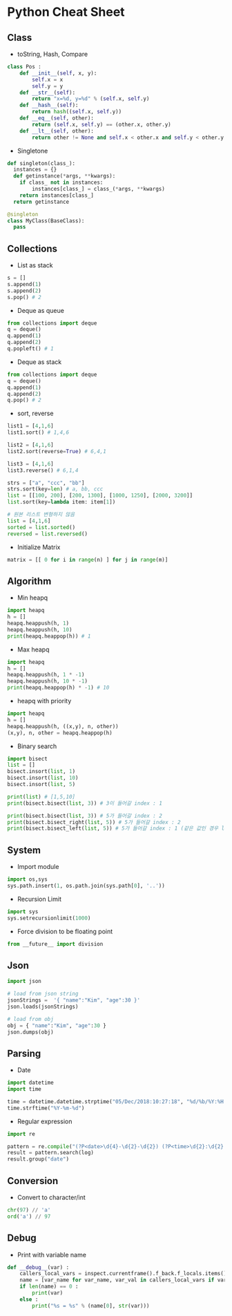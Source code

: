 # Python Cheat Sheet

## Class 
* toString, Hash, Compare
```python
class Pos :
    def __init__(self, x, y):
        self.x = x
        self.y = y
    def __str__(self):
        return "x=%d, y=%d" % (self.x, self.y)
    def __hash__(self):
        return hash((self.x, self.y))
    def __eq__(self, other):
        return (self.x, self.y) == (other.x, other.y)
    def __lt__(self, other):
        return other != None and self.x < other.x and self.y < other.y
```
* Singletone
```python
def singleton(class_):
  instances = {}
  def getinstance(*args, **kwargs):
    if class_ not in instances:
        instances[class_] = class_(*args, **kwargs)
    return instances[class_]
  return getinstance

@singleton
class MyClass(BaseClass):
  pass
```

## Collections
* List as stack
```python
s = []
s.append(1)
s.append(2)
s.pop() # 2
```
* Deque as queue
```python
from collections import deque
q = deque()
q.append(1)
q.append(2)
q.popleft() # 1
```
* Deque as stack
```python
from collections import deque
q = deque()
q.append(1)
q.append(2)
q.pop() # 2
```
* sort, reverse
```python
list1 = [4,1,6]
list1.sort() # 1,4,6 

list2 = [4,1,6]
list2.sort(reverse=True) # 6,4,1

list3 = [4,1,6]
list3.reverse() # 6,1,4

strs = ["a", "ccc", "bb"]
strs.sort(key=len) # a, bb, ccc
list = [[100, 200], [200, 1300], [1000, 1250], [2000, 3200]]
list.sort(key=lambda item: item[1])

# 원본 리스트 변형하지 않음
list = [4,1,6]
sorted = list.sorted()
reversed = list.reversed()
```

* Initialize Matrix
```python
matrix = [[ 0 for i in range(n) ] for j in range(m)]
```

## Algorithm
* Min heapq
```python
import heapq
h = []
heapq.heappush(h, 1)
heapq.heappush(h, 10)
print(heapq.heappop(h)) # 1
```
* Max heapq
```python
import heapq
h = []
heapq.heappush(h, 1 * -1)
heapq.heappush(h, 10 * -1)
print(heapq.heappop(h) * -1) # 10
```
* heapq with priority
```python
import heapq
h = []
heapq.heappush(h, ((x,y), n, other))
(x,y), n, other = heapq.heappop(h)
```
* Binary search
```python
import bisect
list = []
bisect.insort(list, 1)
bisect.insort(list, 10)
bisect.insort(list, 5)

print(list) # [1,5,10]
print(bisect.bisect(list, 3)) # 3이 들어갈 index : 1

print(bisect.bisect(list, 3)) # 5가 들어갈 index : 2
print(bisect.bisect_right(list, 5)) # 5가 들어갈 index : 2
print(bisect.bisect_left(list, 5)) # 5가 들어갈 index : 1 (같은 값인 경우 left)
```

## System 
* Import module
```python
import os,sys
sys.path.insert(1, os.path.join(sys.path[0], '..'))
```
* Recursion Limit
```python
import sys
sys.setrecursionlimit(1000)
```
* Force division to be floating point
```python
from __future__ import division
```

## Json
```python
import json

# load from json string
jsonStrings =  '{ "name":"Kim", "age":30 }'
json.loads(jsonStrings)

# load from obj
obj = { "name":"Kim", "age":30 }
json.dumps(obj)
```

## Parsing
* Date
```python
import datetime
import time

time = datetime.datetime.strptime("05/Dec/2018:10:27:18", "%d/%b/%Y:%H:%M:%S")
time.strftime("%Y-%m-%d")
```
* Regular expression
```python
import re

pattern = re.compile("(?P<date>\d{4}-\d{2}-\d{2}) (?P<time>\d{2}:\d{2}:\d{2}).*")
result = pattern.search(log)
result.group("date")
```

## Conversion
* Convert to character/int
```python
chr(97) // 'a'
ord('a') // 97
```

## Debug
* Print with variable name
```python 
def __debug__(var) :
    callers_local_vars = inspect.currentframe().f_back.f_locals.items()
    name = [var_name for var_name, var_val in callers_local_vars if var_val is var]
    if len(name) == 0 :
        print(var)
    else :
        print("%s = %s" % (name[0], str(var)))
```

